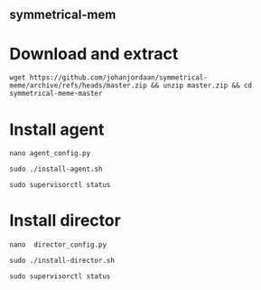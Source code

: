 ## symmetrical-mem

# Download and extract 
```
wget https://github.com/johanjordaan/symmetrical-meme/archive/refs/heads/master.zip && unzip master.zip && cd symmetrical-meme-master
```

# Install agent
```
nano agent_config.py
```

```
sudo ./install-agent.sh
```

```
sudo supervisorctl status
```

# Install director
```
nano  director_config.py
```

```
sudo ./install-director.sh
```

```
sudo supervisorctl status
```
